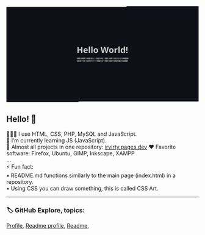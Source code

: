 
<picture>
  <source media="(prefers-color-scheme: dark)" srcset="github-profile-banner-dark.png">
  <source media="(prefers-color-scheme: light)" srcset="github-profile-banner-light.png">
  <img alt="Shows an illustrated sun in light mode and a moon with stars in dark mode." src="github-profile-banner-dark.png">
</picture>

## Hello! 👋
 
👨🏻‍💻 I use HTML, CSS, PHP, MySQL and JavaScript.  
🌱 I’m currently learning JS (JavaScript).  
📁 Almost all projects in one repository: [irvirty.pages.dev](https://github.com/irvirty/irvirty.pages.dev) 
❤️ Favorite software: Firefox, Ubuntu, GIMP, Inkscape, XAMPP  
...    
⚡ Fun fact:  
• README.md functions similarly to the main page (index.html) in a repository.  
• Using CSS you can draw something, this is called CSS Art.  
  
<!--
---
  
> [!NOTE]
> This page was built using [GitHub](https://github.com/)  
  
---
-->
  
---
  
### 🏷️ GitHub Explore, topics:  

[Profile](https://github.com/topics/profile?s=updated),
[Readme profile](https://github.com/topics/readme-profile?s=updated),
[Readme](https://github.com/topics/readme?s=updated),

<!--
**username/username** is a ✨ _special_ ✨ repository because its `README.md` (this file) appears on your GitHub profile.

Here are some ideas to get you started:

- 🔭 I’m currently working on ...
- 🌱 I’m currently learning ...
- 👯 I’m looking to collaborate on ...
- 🤔 I’m looking for help with ...
- 💬 Ask me about ...
- 📫 How to reach me: ...
- 😄 Pronouns: ...
- ⚡ Fun fact: ...
-->
